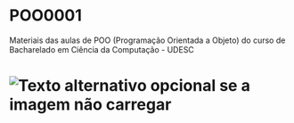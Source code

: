 # POO0001
Materiais das aulas de POO (Programação Orientada a Objeto) do curso de Bacharelado em Ciência da Computação - UDESC

# ![Texto alternativo opcional se a imagem não carregar](https://www.oficinadanet.com.br/imagens/post/14614/td_programacao.jpg)
